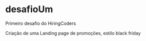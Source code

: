 # desafioUm
Primeiro desafio do HiringCoders

Criação de uma Landing page de promoções, estilo black friday
